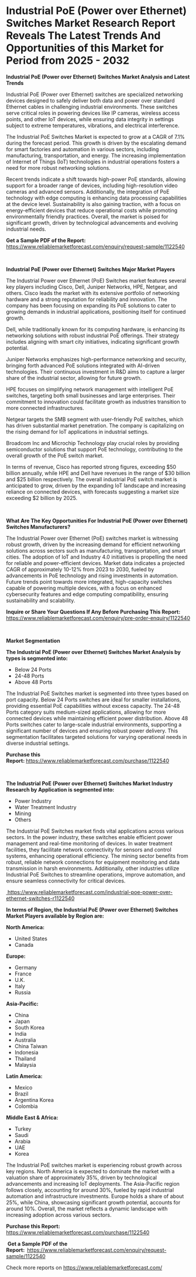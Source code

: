 <p><h1>Industrial PoE (Power over Ethernet) Switches Market Research Report Reveals The Latest Trends And Opportunities of this Market for Period from 2025 - 2032</h1></p><p><strong>Industrial PoE (Power over Ethernet) Switches Market Analysis and Latest Trends</strong></p>
<p><p>Industrial PoE (Power over Ethernet) switches are specialized networking devices designed to safely deliver both data and power over standard Ethernet cables in challenging industrial environments. These switches serve critical roles in powering devices like IP cameras, wireless access points, and other IoT devices, while ensuring data integrity in settings subject to extreme temperatures, vibrations, and electrical interference.</p><p>The Industrial PoE Switches Market is expected to grow at a CAGR of 7.1% during the forecast period. This growth is driven by the escalating demand for smart factories and automation in various sectors, including manufacturing, transportation, and energy. The increasing implementation of Internet of Things (IoT) technologies in industrial operations fosters a need for more robust networking solutions.</p><p>Recent trends indicate a shift towards high-power PoE standards, allowing support for a broader range of devices, including high-resolution video cameras and advanced sensors. Additionally, the integration of PoE technology with edge computing is enhancing data processing capabilities at the device level. Sustainability is also gaining traction, with a focus on energy-efficient devices that reduce operational costs while promoting environmentally friendly practices. Overall, the market is poised for significant growth, driven by technological advancements and evolving industrial needs.</p></p>
<p><strong>Get a Sample PDF of the Report:&nbsp;</strong> <a href="https://www.reliablemarketforecast.com/enquiry/request-sample/1122540?utm_campaign=1097&utm_medium=2&utm_source=Github&utm_content=ia&utm_term=03032025&utm_id=industrial-poe-power-over-ethernet-switches">https://www.reliablemarketforecast.com/enquiry/request-sample/1122540</a></p>
<p>&nbsp;</p>
<p><strong>Industrial PoE (Power over Ethernet) Switches Major Market Players</strong></p>
<p><p>The Industrial Power over Ethernet (PoE) Switches market features several key players including Cisco, Dell, Juniper Networks, HPE, Netgear, and others. Cisco leads the market with its extensive portfolio of networking hardware and a strong reputation for reliability and innovation. The company has been focusing on expanding its PoE solutions to cater to growing demands in industrial applications, positioning itself for continued growth.</p><p>Dell, while traditionally known for its computing hardware, is enhancing its networking solutions with robust industrial PoE offerings. Their strategy includes aligning with smart city initiatives, indicating significant growth potential.</p><p>Juniper Networks emphasizes high-performance networking and security, bringing forth advanced PoE solutions integrated with AI-driven technologies. Their continuous investment in R&D aims to capture a larger share of the industrial sector, allowing for future growth.</p><p>HPE focuses on simplifying network management with intelligent PoE switches, targeting both small businesses and large enterprises. Their commitment to innovation could facilitate growth as industries transition to more connected infrastructures.</p><p>Netgear targets the SMB segment with user-friendly PoE switches, which has driven substantial market penetration. The company is capitalizing on the rising demand for IoT applications in industrial settings.</p><p>Broadcom Inc and Microchip Technology play crucial roles by providing semiconductor solutions that support PoE technology, contributing to the overall growth of the PoE switch market.</p><p>In terms of revenue, Cisco has reported strong figures, exceeding $50 billion annually, while HPE and Dell have revenues in the range of $30 billion and $25 billion respectively. The overall industrial PoE switch market is anticipated to grow, driven by the expanding IoT landscape and increasing reliance on connected devices, with forecasts suggesting a market size exceeding $2 billion by 2025.</p></p>
<p>&nbsp;</p>
<p><strong>What Are The Key Opportunities For Industrial PoE (Power over Ethernet) Switches Manufacturers?</strong></p>
<p><p>The Industrial Power over Ethernet (PoE) switches market is witnessing robust growth, driven by the increasing demand for efficient networking solutions across sectors such as manufacturing, transportation, and smart cities. The adoption of IoT and Industry 4.0 initiatives is propelling the need for reliable and power-efficient devices. Market data indicates a projected CAGR of approximately 10-12% from 2023 to 2030, fueled by advancements in PoE technology and rising investments in automation. Future trends point towards more integrated, high-capacity switches capable of powering multiple devices, with a focus on enhanced cybersecurity features and edge computing compatibility, ensuring sustainability and scalability.</p></p>
<p><strong>Inquire or Share Your Questions If Any Before Purchasing This Report:</strong> <a href="https://www.reliablemarketforecast.com/enquiry/pre-order-enquiry/1122540?utm_campaign=1097&utm_medium=2&utm_source=Github&utm_content=ia&utm_term=03032025&utm_id=industrial-poe-power-over-ethernet-switches">https://www.reliablemarketforecast.com/enquiry/pre-order-enquiry/1122540</a></p>
<p>&nbsp;</p>
<p><strong>Market Segmentation</strong></p>
<p><strong>The Industrial PoE (Power over Ethernet) Switches Market Analysis by types is segmented into:</strong></p>
<p><ul><li>Below 24 Ports</li><li>24-48 Ports</li><li>Above 48 Ports</li></ul></p>
<p><p>The Industrial PoE Switches market is segmented into three types based on port capacity. Below 24 Ports switches are ideal for smaller installations, providing essential PoE capabilities without excess capacity. The 24-48 Ports category suits medium-sized applications, allowing for more connected devices while maintaining efficient power distribution. Above 48 Ports switches cater to large-scale industrial environments, supporting a significant number of devices and ensuring robust power delivery. This segmentation facilitates targeted solutions for varying operational needs in diverse industrial settings.</p></p>
<p><strong>Purchase this Report:&nbsp;</strong><a href="https://www.reliablemarketforecast.com/purchase/1122540?utm_campaign=1097&utm_medium=2&utm_source=Github&utm_content=ia&utm_term=03032025&utm_id=industrial-poe-power-over-ethernet-switches">https://www.reliablemarketforecast.com/purchase/1122540</a></p>
<p>&nbsp;</p>
<p><strong>The Industrial PoE (Power over Ethernet) Switches Market Industry Research by Application is segmented into:</strong></p>
<p><ul><li>Power Industry</li><li>Water Treatment Industry</li><li>Mining</li><li>Others</li></ul></p>
<p><p>The Industrial PoE Switches market finds vital applications across various sectors. In the power industry, these switches enable efficient power management and real-time monitoring of devices. In water treatment facilities, they facilitate network connectivity for sensors and control systems, enhancing operational efficiency. The mining sector benefits from robust, reliable network connections for equipment monitoring and data transmission in harsh environments. Additionally, other industries utilize Industrial PoE Switches to streamline operations, improve automation, and ensure seamless connectivity for critical devices.</p></p>
<p><a href="https://www.reliablemarketforecast.com/industrial-poe-power-over-ethernet-switches-r1122540?utm_campaign=1097&utm_medium=2&utm_source=Github&utm_content=ia&utm_term=03032025&utm_id=industrial-poe-power-over-ethernet-switches">&nbsp;https://www.reliablemarketforecast.com/industrial-poe-power-over-ethernet-switches-r1122540</a></p>
<p><strong>In terms of Region, the Industrial PoE (Power over Ethernet) Switches Market Players available by Region are:</strong></p>
<p>
    <p> <strong> North America: </strong>
        <ul>
            <li>United States</li>
            <li>Canada</li>
        </ul>
        </p> 
    <p> <strong> Europe: </strong>
        <ul>
            <li>Germany</li>
            <li>France</li>
            <li>U.K.</li>
            <li>Italy</li>
            <li>Russia</li>
        </ul>
        </p> 
    <p> <strong> Asia-Pacific: </strong>
        <ul>
            <li>China</li>
            <li>Japan</li>
            <li>South Korea</li>
            <li>India</li>
            <li>Australia</li>
            <li>China Taiwan</li>
            <li>Indonesia</li>
            <li>Thailand</li>
            <li>Malaysia</li>
        </ul>
        </p> 
    <p> <strong> Latin America: </strong>
        <ul>
            <li>Mexico</li>
            <li>Brazil</li>
            <li>Argentina Korea</li>
            <li>Colombia</li>
        </ul>
        </p> 
    <p> <strong> Middle East & Africa: </strong>
        <ul>
            <li>Turkey</li>
            <li>Saudi</li>
            <li>Arabia</li>
            <li>UAE</li>
            <li>Korea</li>
        </ul>
    </p>
    </p>
<p><p>The Industrial PoE switches market is experiencing robust growth across key regions. North America is expected to dominate the market with a valuation share of approximately 35%, driven by technological advancements and increasing IoT deployments. The Asia-Pacific region follows closely, accounting for around 30%, fueled by rapid industrial automation and infrastructure investments. Europe holds a share of about 25%, while China, showcasing significant growth potential, accounts for around 10%. Overall, the market reflects a dynamic landscape with increasing adoption across various sectors.</p></p>
<p><strong>Purchase this Report: </strong><a href="https://www.reliablemarketforecast.com/purchase/1122540?utm_campaign=1097&utm_medium=2&utm_source=Github&utm_content=ia&utm_term=03032025&utm_id=industrial-poe-power-over-ethernet-switches">https://www.reliablemarketforecast.com/purchase/1122540</a></p>
<p>&nbsp;<strong>Get a Sample PDF of the Report:&nbsp;&nbsp;</strong><a href="https://www.reliablemarketforecast.com/enquiry/request-sample/1122540?utm_campaign=1097&utm_medium=2&utm_source=Github&utm_content=ia&utm_term=03032025&utm_id=industrial-poe-power-over-ethernet-switches">https://www.reliablemarketforecast.com/enquiry/request-sample/1122540</a></p>
<p><strong></strong></p>
<p>Check more reports on <a href="https://www.reliablemarketforecast.com/?utm_campaign=1097&utm_medium=2&utm_source=Github&utm_content=ia&utm_term=03032025&utm_id=industrial-poe-power-over-ethernet-switches">https://www.reliablemarketforecast.com/</a></p>